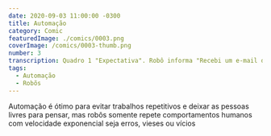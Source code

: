 ```yaml
---
date: 2020-09-03 11:00:00 -0300
title: Automação
category: Comic
featuredImage: ./comics/0003.png
coverImage: /comics/0003-thumb.png
number: 3
transcription: Quadro 1 "Expectativa". Robô informa "Recebi um e-mail do cliente, abri um chamado e respondi com as informações de acompanhamento". Quadro 2 "Realidade". Robô informa "Abri um chamado para cada e-mail marcado como spam que recebemos, deletei todos os chamaddos e notifiquei os clientes".
tags:
  - Automação
  - Robõs
---
```


Automação é ótimo para evitar trabalhos repetitivos e deixar as pessoas livres para pensar, mas robôs somente repete comportamentos humanos com velocidade exponencial seja erros, vieses ou vícios
